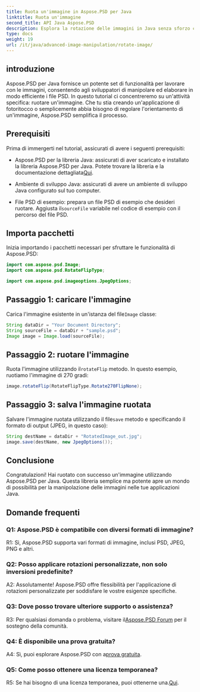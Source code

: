 ```yaml
---
title: Ruota un'immagine in Aspose.PSD per Java
linktitle: Ruota un'immagine
second_title: API Java Aspose.PSD
description: Esplora la rotazione delle immagini in Java senza sforzo con Aspose.PSD. Ruota, capovolgi e salva facilmente i file PSD.
type: docs
weight: 19
url: /it/java/advanced-image-manipulation/rotate-image/
---
```

## introduzione

Aspose.PSD per Java fornisce un potente set di funzionalità per lavorare con le immagini, consentendo agli sviluppatori di manipolare ed elaborare in modo efficiente i file PSD. In questo tutorial ci concentreremo su un'attività specifica: ruotare un'immagine. Che tu stia creando un'applicazione di fotoritocco o semplicemente abbia bisogno di regolare l'orientamento di un'immagine, Aspose.PSD semplifica il processo.

## Prerequisiti

Prima di immergerti nel tutorial, assicurati di avere i seguenti prerequisiti:

-  Aspose.PSD per la libreria Java: assicurati di aver scaricato e installato la libreria Aspose.PSD per Java. Potete trovare la libreria e la documentazione dettagliata[Qui](https://reference.aspose.com/psd/java/).

- Ambiente di sviluppo Java: assicurati di avere un ambiente di sviluppo Java configurato sul tuo computer.

-  File PSD di esempio: prepara un file PSD di esempio che desideri ruotare. Aggiusta il`sourceFile` variabile nel codice di esempio con il percorso del file PSD.

## Importa pacchetti

Inizia importando i pacchetti necessari per sfruttare le funzionalità di Aspose.PSD:

```java
import com.aspose.psd.Image;
import com.aspose.psd.RotateFlipType;

import com.aspose.psd.imageoptions.JpegOptions;
```

## Passaggio 1: caricare l'immagine

 Carica l'immagine esistente in un'istanza del file`Image` classe:

```java
String dataDir = "Your Document Directory";
String sourceFile = dataDir + "sample.psd";
Image image = Image.load(sourceFile);
```

## Passaggio 2: ruotare l'immagine

 Ruota l'immagine utilizzando il`rotateFlip` metodo. In questo esempio, ruotiamo l'immagine di 270 gradi:

```java
image.rotateFlip(RotateFlipType.Rotate270FlipNone);
```

## Passaggio 3: salva l'immagine ruotata

 Salvare l'immagine ruotata utilizzando il file`save` metodo e specificando il formato di output (JPEG, in questo caso):

```java
String destName = dataDir + "RotatedImage_out.jpg";
image.save(destName, new JpegOptions());
```

## Conclusione

Congratulazioni! Hai ruotato con successo un'immagine utilizzando Aspose.PSD per Java. Questa libreria semplice ma potente apre un mondo di possibilità per la manipolazione delle immagini nelle tue applicazioni Java.

## Domande frequenti

### Q1: Aspose.PSD è compatibile con diversi formati di immagine?

R1: Sì, Aspose.PSD supporta vari formati di immagine, inclusi PSD, JPEG, PNG e altri.

### Q2: Posso applicare rotazioni personalizzate, non solo inversioni predefinite?

A2: Assolutamente! Aspose.PSD offre flessibilità per l'applicazione di rotazioni personalizzate per soddisfare le vostre esigenze specifiche.

### Q3: Dove posso trovare ulteriore supporto o assistenza?

 R3: Per qualsiasi domanda o problema, visitare il[Aspose.PSD Forum](https://forum.aspose.com/c/psd/34) per il sostegno della comunità.

### Q4: È disponibile una prova gratuita?

 A4: Sì, puoi esplorare Aspose.PSD con a[prova gratuita](https://releases.aspose.com/).

### Q5: Come posso ottenere una licenza temporanea?

 R5: Se hai bisogno di una licenza temporanea, puoi ottenerne una.[Qui](https://purchase.aspose.com/temporary-license/).